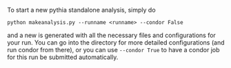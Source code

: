 To start a new pythia standalone analysis, simply do

`python makeanalysis.py --runname <runname> --condor False`

and a new <runname> is generated with all the necessary files and configurations for your run. You can go into the directory for more detailed configurations (and run condor from there), or you can use `--condor True` to have a condor job for this run be submitted automatically.


